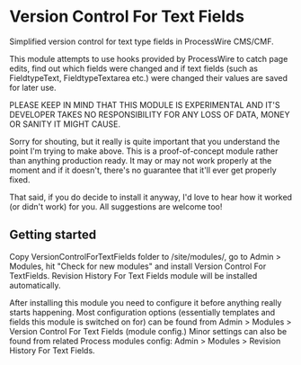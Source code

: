 Version Control For Text Fields
===============================

Simplified version control for text type fields in ProcessWire CMS/CMF.

This module attempts to use hooks provided by ProcessWire to catch page edits,
find out which fields were changed and if text fields (such as FieldtypeText,
FieldtypeTextarea etc.) were changed their values are saved for later use.

PLEASE KEEP IN MIND THAT THIS MODULE IS EXPERIMENTAL AND IT'S DEVELOPER TAKES
NO RESPONSIBILITY FOR ANY LOSS OF DATA, MONEY OR SANITY IT MIGHT CAUSE.

Sorry for shouting, but it really is quite important that you understand the
point I'm trying to make above. This is a proof-of-concept module rather than
anything production ready. It may or may not work properly at the moment and
if it doesn't, there's no guarantee that it'll ever get properly fixed.

That said, if you do decide to install it anyway, I'd love to hear how it
worked (or didn't work) for you. All suggestions are welcome too!

## Getting started

Copy VersionControlForTextFields folder to /site/modules/, go to Admin > Modules,
hit "Check for new modules" and install Version Control For TextFields. Revision
History For Text Fields module will be installed automatically.

After installing this module you need to configure it before anything really
starts happening. Most configuration options (essentially templates and fields
this module is switched on for) can be found from Admin > Modules > Version
Control For Text Fields (module config.) Minor settings can also be found from
related Process modules config: Admin > Modules > Revision History For Text
Fields.
